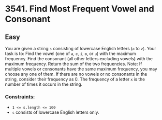 # 3541. Find Most Frequent Vowel and Consonant

## Easy

You are given a string `s` consisting of lowercase English letters (`a` to `z`). Your task is to: Find the vowel (one of
`a`, `e`, `i`, `o`, or `u`) with the maximum frequency. Find the consonant (all other letters excluding vowels) with the
maximum frequency. Return the sum of the two frequencies. Note: If multiple vowels or consonants have the same maximum
frequency, you may choose any one of them. If there are no vowels or no consonants in the string, consider their
frequency as 0. The frequency of a letter `x` is the number of times it occurs in the string.

### Constraints:

- `1 <= s.length <= 100`
- `s` consists of lowercase English letters only.
